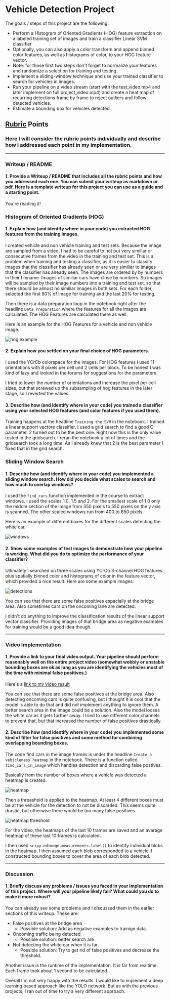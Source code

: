 # Vehicle Detection Project

The goals / steps of this project are the following:

* Perform a Histogram of Oriented Gradients (HOG) feature extraction on a labeled training set of images and train a classifier Linear SVM classifier
* Optionally, you can also apply a color transform and append binned color features, as well as histograms of color, to your HOG feature vector. 
* Note: for those first two steps don't forget to normalize your features and randomize a selection for training and testing.
* Implement a sliding-window technique and use your trained classifier to search for vehicles in images.
* Run your pipeline on a video stream (start with the test_video.mp4 and later implement on full project_video.mp4) and create a heat map of recurring detections frame by frame to reject outliers and follow detected vehicles.
* Estimate a bounding box for vehicles detected.

## [Rubric](https://review.udacity.com/#!/rubrics/513/view) Points
### Here I will consider the rubric points individually and describe how I addressed each point in my implementation.  

---
### Writeup / README

#### 1. Provide a Writeup / README that includes all the rubric points and how you addressed each one.  You can submit your writeup as markdown or pdf.  [Here](https://github.com/udacity/CarND-Vehicle-Detection/blob/master/writeup_template.md) is a template writeup for this project you can use as a guide and a starting point.  

You're reading it!

### Histogram of Oriented Gradients (HOG)

#### 1. Explain how (and identify where in your code) you extracted HOG features from the training images.

I created vehicle and non vehicle training and test sets. Because the image are sampled from a video, I had to be careful to not put very similiar or consecutive frames from the video in the training and test set. This is a problem when training and testing a classifier, as it is easier to classify images that the classifier has already seen or are very similiar to images that the classifier has already seen. The images are ordered by by numbers in their filename. Images of similiar cars have close by numbers. So images will be sampled by their image numbers into a training and test set, so that there should be almost no similiar images in both sets. For each folder, selected the first 80% of image for training and the last 20% for testing.

Then there is a data preparation loop in the notebook right after the headline `Data Preparation` where the features for all the images are calculated. The HOG Features are calculated there as well.

Here is an example for the HOG Features for a vehicle and non vehicle image.

![hog example](./writeup_resources/hog.png)

#### 2. Explain how you settled on your final choice of HOG parameters.

I used the YCrCb colorspace for the images. For HOG features I used 11 orientations with 8 pixels per cell und 2 cells per block. To be honest I was kind of lazy and looked in the forums for suggestions for the parameters.

I tried to lower the number of orientations and increase the pixel per cell sizes, but that screwed up the subsampling of hog features in the later stage, so I reverted the values.

#### 3. Describe how (and identify where in your code) you trained a classifier using your selected HOG features (and color features if you used them).

Training happens at the headline `Training the SVM` in the notebook. I trained a linear support vectore classifier. I used a grid search to find a good C parameter. 2 turned out to be the best one. Right now this is the only value tested in the gridsearch. I reran the notebook a lot of times and the gridsearch took a long time. As I already knew that 2 is the best parameter I fixed that in the grid search.

### Sliding Window Search

#### 1. Describe how (and identify where in your code) you implemented a sliding window search.  How did you decide what scales to search and how much to overlap windows?

I used the `find_cars` function implemented in the course to extract windows. I used the scales 1.0, 1.5 and 2. For the smallest scale of 1.0 only the middle section of the image from 350 pixels to 550 pixels on the y axis is scanned. The other scaled windows run from 400 to 650 pixels.

Here is an example of different boxes for the different scales detecting the white car.

![windows](./writeup_resources/windows.png)

#### 2. Show some examples of test images to demonstrate how your pipeline is working.  What did you do to optimize the performance of your classifier?

Ultimately I searched on three scales using YCrCb 3-channel HOG features plus spatially binned color and histograms of color in the feature vector, which provided a nice result.  Here are some example images:

![detections](./writeup_resources/detections.png)

You can see that there are some false positives espacially at the bridge area. Also sometimes cars on the oncoming lane are detected.

I didn't do anything to improve the classification results of the linear support vector classifier. Providing images of that bridge area as negative examples for training would be a good idea though.

---

### Video Implementation

#### 1. Provide a link to your final video output.  Your pipeline should perform reasonably well on the entire project video (somewhat wobbly or unstable bounding boxes are ok as long as you are identifying the vehicles most of the time with minimal false positives.)
Here's a [link to my video result](./video_out/project_video.mp4)

You can see that there are some false positives at the bridge area. Also detecting oncoming cars is quite confusing, but i thought it is cool that the model is able to do that and did not implement anything to ignore them. A better search area in the image could be a solution. Also the model looses the white car as it gets further away. I tried to use different color channels to prevent that, but that increased the number of false positives drastically.


#### 2. Describe how (and identify where in your code) you implemented some kind of filter for false positives and some method for combining overlapping bounding boxes.

The code find cars in the image frames is under the headline `Create a vehicleness heatmap` in the notebook. There is a function called `find_cars_in_image` which handles detection and discarding false postives.

Basically from the number of boxes where a vehicle was detected a heatmap is created.

![heatmap](./writeup_resources/heat.png)

Then a threashold is applied to the heatmap. At least 4 different boxes must be at the vehicle for the detection to not be discarded. This seems quite drastic, but otherwise there would be too many false positives.

![heatmap threshold](./writeup_resources/heat_thresh.png)

For the video, the heatmaps of the last 10 frames are saved and an avarage heatmap of these last 10 frames is calculated.

I then used `scipy.ndimage.measurements.label()` to identify individual blobs in the heatmap.  I then assumed each blob corresponded to a vehicle.  I constructed bounding boxes to cover the area of each blob detected.  


---

### Discussion

#### 1. Briefly discuss any problems / issues you faced in your implementation of this project.  Where will your pipeline likely fail?  What could you do to make it more robust?

You can already see some problems and I discussed them in the earlier sections of this writeup. These are:

- False positives at the bridge area
	- Possible solution: Add as negative examples to trainign data.
- Oncoming traffic being detected
	- Possible solution: better search are
- Not detecting the white car when it is far.
	- Possible solution: Try to get rid of false positives and decrease the threshold.

Another issue is the runtime of the implementation. It is far from realtime. Each frame took about 1 second to be calculated.

Overall I'm not very happy with the results. I would like to implement a deep learning based approach like the YOLO network. But as with the previous projects, I ran out of time to try a very different approach.